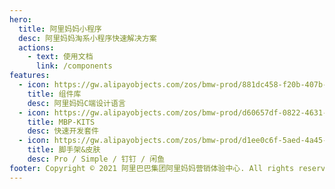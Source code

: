 ```yaml
---
hero:
  title: 阿里妈妈小程序
  desc: 阿里妈妈淘系小程序快速解决方案
  actions:
    - text: 使用文档
      link: /components
features:
  - icon: https://gw.alipayobjects.com/zos/bmw-prod/881dc458-f20b-407b-947a-95104b5ec82b/k79dm8ih_w144_h144.png
    title: 组件库
    desc: 阿里妈妈C端设计语言
  - icon: https://gw.alipayobjects.com/zos/bmw-prod/d60657df-0822-4631-9d7c-e7a869c2f21c/k79dmz3q_w126_h126.png
    title: MBP-KITS
    desc: 快速开发套件
  - icon: https://gw.alipayobjects.com/zos/bmw-prod/d1ee0c6f-5aed-4a45-a507-339a4bfe076c/k7bjsocq_w144_h144.png
    title: 脚手架&皮肤
    desc: Pro / Simple / 钉钉 / 闲鱼
footer: Copyright © 2021 阿里巴巴集团阿里妈妈营销体验中心. All rights reserved.
---
```

